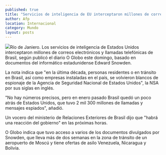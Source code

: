 ```yaml
---
published: true
title: "Servicios de inteligencia de EU interceptaron millones de correos y llamadas de Brasil: O Globo"
author: Afp
location: Internacional
category: Mundo
layout: posts
---
```


![](http://i.imgur.com/wTVSCkTm.jpg)Río de Janiero. Los servicios de inteligencia de Estados Unidos interceptaron millones de correos electrónicos y llamadas telefónicas de Brasil, según publicó el diario O Globo este domingo, basado en documentos del informático estadunidense Edward Snowden.

La nota indica que "en la última década, personas residentes o en tránsito en Brasil, así como empresas instaladas en el país, se volvieron blancos de espionaje de la Agencia de Seguridad Nacional de Estados Unidos", la NSA por sus siglas en inglés.

"No hay números precisos, pero en enero pasado Brasil quedó un poco atrás de Estados Unidos, que tuvo 2 mil 300 millones de llamadas y mensajes espiados", añadió.

Un vocero del ministerio de Relaciones Exteriores de Brasil dijo que "habrá una reacción del gobierno" en las próximas horas.

O Globo indica que tuvo acceso a varios de los documentos divulgados por Snowden, que lleva más de dos semanas en la zona de tránsito de un aeropuerto de Moscú y tiene ofertas de asilo Venezuela, Nicaragua y Bolivia.

